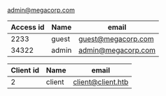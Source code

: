 admin@megacorp.com

| Access id | Name | email |
|--- | --- | --- |
| 2233 | guest | guest@megacorp.com |
| 34322 | admin | admin@megacorp.com |

| Client id | Name | email |
|--- | --- | --- |
| 2 | client | client@client.htb |

